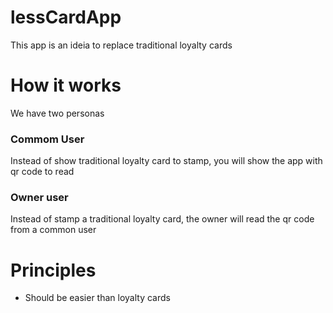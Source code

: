 # lessCardApp

This app is an ideia to replace traditional loyalty cards

# How it works
We have two personas

### Commom User
Instead of show traditional loyalty card to stamp, you will show the app with qr code to read

### Owner user
Instead of stamp a traditional loyalty card, the owner will read the qr code from a common user

# Principles

- Should be easier than loyalty cards